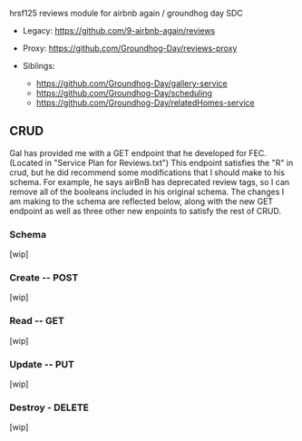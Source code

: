 hrsf125 reviews module for airbnb again / groundhog day SDC

 - Legacy: 
 https://github.com/9-airbnb-again/reviews
 
 - Proxy:
 https://github.com/Groundhog-Day/reviews-proxy
 
 - Siblings: 
    - https://github.com/Groundhog-Day/gallery-service
    - https://github.com/Groundhog-Day/scheduling
    - https://github.com/Groundhog-Day/relatedHomes-service

## CRUD

Gal has provided me with a GET endpoint that he developed for FEC.
(Located in "Service Plan for Reviews.txt")
This endpoint satisfies the "R" in crud, but he did recommend
some modifications that I should make to his schema. For example,
he says airBnB has deprecated review tags, so I can remove all
of the booleans included in his original schema. The changes I
am making to the schema are reflected below, along with the new
GET endpoint as well as three other new enpoints to satisfy the
rest of CRUD.

### Schema

[wip]


### Create -- POST

[wip]


### Read -- GET

[wip]


### Update -- PUT

[wip]


### Destroy - DELETE

[wip]